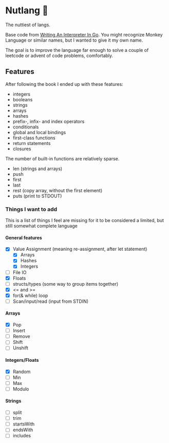 # Nutlang 🥜

The nuttiest of langs.

Base code from [Writing An Interpreter In Go](https://interpreterbook.com/).
You might recognize Monkey Language or similar names,
but I wanted to give it my own name.

The goal is to improve the language far enough to solve a couple of leetcode
or advent of code problems, comfortably.

## Features

After following the book I ended up with these features:

- integers
- booleans
- strings
- arrays
- hashes
- prefix-, infix- and index operators
- conditionals
- global and local bindings
- first-class functions
- return statements
- closures

The number of built-in functions are relatively sparse.

- len (strings and arrays)
- push
- first
- last
- rest (copy array, without the first element)
- puts (print to STDOUT)

### Things I want to add

This is a list of things I feel are missing for it to be considered a limited,
but still somewhat complete language

#### General features

- [x] Value Assignment (meaning re-assignment, after let statement)
  - [x] Arrays
  - [x] Hashes
  - [x] Integers
- [ ] File IO
- [x] Floats
- [ ] structs/types (some way to group items together)
- [x] <= and >=
- [x] for(& while) loop
- [ ] Scan/input/read (input from STDIN)

#### Arrays

- [x] Pop
- [ ] Insert
- [ ] Remove
- [ ] Shift
- [ ] Unshift

#### Integers/Floats

- [x] Random
- [ ] Min
- [ ] Max
- [ ] Modulo

#### Strings

- [ ] split
- [ ] trim
- [ ] startsWith
- [ ] endsWith
- [ ] includes
